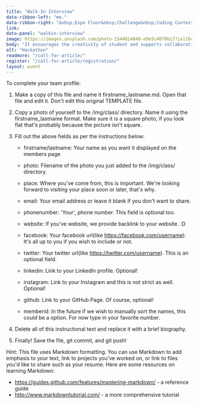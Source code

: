 ```yaml
---
title: "Walk-In Interview"
data-ribbon-left: "me."
data-ribbon-right: "&nbsp;Expo Floor&nbsp;Challenge&nbsp;Coding Contest&nbsp;Party&nbsp;Coding Zone&nbsp;Rivals;"
link: 
data-panel: "walkin-interview"
image: https://images.unsplash.com/photo-1544014840-e9e5c4078b17?ixlib=rb-1.2.1&ixid=eyJhcHBfaWQiOjEyMDd9&auto=format&fit=crop&w=705&h=462
body: "It encourages the creativity of student and supports collaboration among them to come up with a product in a short period of time."
alt: "Hackathon"
readmore: "/call-for-article/"
register: "/call-for-article/registration/"
layout: event
---
```


To complete your team profile:

1. 	Make a copy of this file and name it firstname_lastname.md. 
	Open that file and edit it. Don't edit this original TEMPLATE file.

2. 	Copy a photo of yourself to the /img/class/ directory. Name 
	it using the firstname_lastname format. Make sure it is a
	square photo, if you look flat that's probably because the picture
	isn't square.
	
3. 	Fill out the above fields as per the instructions below:
	
	- firstname/lastname: Your name as you want it displayed on the 
	members page 
	
	- photo: Filename of the photo you just added to the /img/class/ 
	directory. 		  
	
	- place: Where you've come from, this is important. We're looking 
	forward to visiting your place soon or later, that's why.
    
	- email: Your email address or leave it blank if you don't want to 
	share.
    
	- phonenumber: 'Your', phone number. This field is optional too.
	
	- website: If you've website, we provide backlink to your website. :D
    
	- facebook: Your facebook url(like https://facebook.com/username). 
	It's all up to you if you wish to include or not.
    
	- twitter: Your twitter url(like https://twitter.com/username). This is an
   	optional field.
    
	- linkedin: Link to your LinkedIn profile. Optional!  
    
	- instagram: Link to your Instagram and this is not strict as well. Optional!
	
	- github: Link to your GitHub Page. Of course, optional!
    
	- memberid: In the future if we wish to manually sort the names, this 
	could be a option. For now type in your favorite number.	  

4. 	Delete all of this instructional text and replace it with a brief biography.

5. 	Finally! Save the file, git commit, and git push!

Hint: This file uses Markdown formatting. You can use Markdown to add emphasis
to your text, link to projects you've worked on, or link to files you'd like to
share such as your resume. Here are some resources on learning Markdown:
  - https://guides.github.com/features/mastering-markdown/ - a reference
    guide
  - http://www.markdowntutorial.com/ - a more comprehensive tutorial